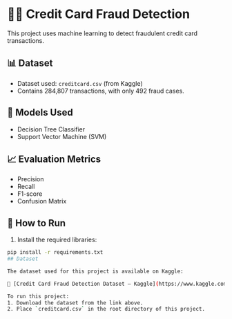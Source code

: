 # 🕵️‍♂️ Credit Card Fraud Detection

This project uses machine learning to detect fraudulent credit card transactions.

## 📊 Dataset
- Dataset used: `creditcard.csv` (from Kaggle)
- Contains 284,807 transactions, with only 492 fraud cases.

## 🧠 Models Used
- Decision Tree Classifier
- Support Vector Machine (SVM)

## 📈 Evaluation Metrics
- Precision
- Recall
- F1-score
- Confusion Matrix

## 🚀 How to Run

1. Install the required libraries:
```bash
pip install -r requirements.txt
## Dataset

The dataset used for this project is available on Kaggle:

🔗 [Credit Card Fraud Detection Dataset – Kaggle](https://www.kaggle.com/datasets/mlg-ulb/creditcardfraud)

To run this project:
1. Download the dataset from the link above.
2. Place `creditcard.csv` in the root directory of this project.
